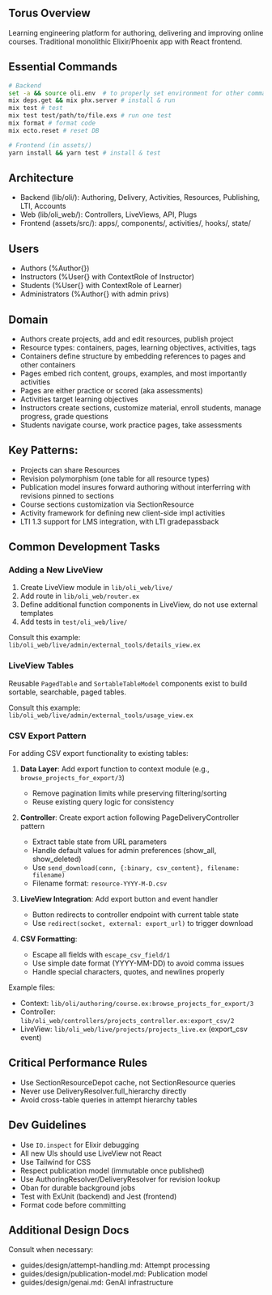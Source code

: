 ## Torus Overview
Learning engineering platform for authoring, delivering and improving online courses. Traditional monolithic Elixir/Phoenix app with
React frontend.

## Essential Commands
```bash
# Backend
set -a && source oli.env  # to properly set environment for other commands
mix deps.get && mix phx.server # install & run
mix test # test
mix test test/path/to/file.exs # run one test
mix format # format code
mix ecto.reset # reset DB

# Frontend (in assets/)
yarn install && yarn test # install & test
```

## Architecture

- Backend (lib/oli/): Authoring, Delivery, Activities, Resources, Publishing, LTI, Accounts
- Web (lib/oli_web/): Controllers, LiveViews, API, Plugs
- Frontend (assets/src/): apps/, components/, activities/, hooks/, state/

## Users

- Authors (%Author{})
- Instructors (%User{} with ContextRole of Instructor)
- Students (%User{} with ContextRole of Learner)
- Administrators (%Author{} with admin privs)

## Domain

- Authors create projects, add and edit resources, publish project
- Resource types: containers, pages, learning objectives, activities, tags
- Containers define structure by embedding references to pages and other containers
- Pages embed rich content, groups, examples, and most importantly activities
- Pages are either practice or scored (aka assessments)
- Activities target learning objectives
- Instructors create sections, customize material, enroll students, manage progress, grade questions
- Students navigate course, work practice pages, take assessments

## Key Patterns:

- Projects can share Resources
- Revision polymorphism (one table for all resource types)
- Publication model insures forward authoring without interferring with revisions pinned to sections
- Course sections customization via SectionResource
- Activity framework for defining new client-side impl activities
- LTI 1.3 support for LMS integration, with LTI gradepassback

## Common Development Tasks

### Adding a New LiveView
1. Create LiveView module in `lib/oli_web/live/`
2. Add route in `lib/oli_web/router.ex`
3. Define additional function components in LiveView, do not use external templates
4. Add tests in `test/oli_web/live/`

Consult this example: `lib/oli_web/live/admin/external_tools/details_view.ex`

### LiveView Tables

Reusable `PagedTable` and `SortableTableModel` components exist
to build sortable, searchable, paged tables.

Consult this example: `lib/oli_web/live/admin/external_tools/usage_view.ex`

### CSV Export Pattern

For adding CSV export functionality to existing tables:

1. **Data Layer**: Add export function to context module (e.g., `browse_projects_for_export/3`)
   - Remove pagination limits while preserving filtering/sorting
   - Reuse existing query logic for consistency

2. **Controller**: Create export action following PageDeliveryController pattern
   - Extract table state from URL parameters
   - Handle default values for admin preferences (show_all, show_deleted)
   - Use `send_download(conn, {:binary, csv_content}, filename: filename)`
   - Filename format: `resource-YYYY-M-D.csv`

3. **LiveView Integration**: Add export button and event handler
   - Button redirects to controller endpoint with current table state
   - Use `redirect(socket, external: export_url)` to trigger download

4. **CSV Formatting**:
   - Escape all fields with `escape_csv_field/1`
   - Use simple date format (YYYY-MM-DD) to avoid comma issues
   - Handle special characters, quotes, and newlines properly

Example files:
- Context: `lib/oli/authoring/course.ex:browse_projects_for_export/3`
- Controller: `lib/oli_web/controllers/projects_controller.ex:export_csv/2`
- LiveView: `lib/oli_web/live/projects/projects_live.ex` (export_csv event)

## Critical Performance Rules

- Use SectionResourceDepot cache, not SectionResource queries
- Never use DeliveryResolver.full_hierarchy directly
- Avoid cross-table queries in attempt hierarchy tables

## Dev Guidelines

- Use `IO.inspect` for Elixir debugging
- All new UIs should use LiveView not React
- Use Tailwind for CSS
- Respect publication model (immutable once published)
- Use AuthoringResolver/DeliveryResolver for revision lookup
- Oban for durable background jobs
- Test with ExUnit (backend) and Jest (frontend)
- Format code before committing

## Additional Design Docs

Consult when necessary:

- guides/design/attempt-handling.md: Attempt processing
- guides/design/publication-model.md: Publication model
- guides/design/genai.md: GenAI infrastructure